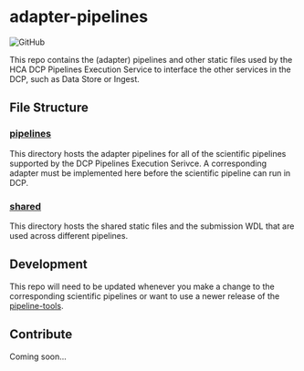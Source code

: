 # adapter-pipelines

![GitHub](https://img.shields.io/github/license/HumanCellAtlas/adapter-pipelines.svg?style=flat-square&colorB=blue)

This repo contains the (adapter) pipelines and other static files used by the HCA DCP Pipelines Execution Service
to interface the other services in the DCP, such as Data Store or Ingest. 

## File Structure

### [pipelines](./pipelines)

This directory hosts the adapter pipelines for all of the scientific pipelines
supported by the DCP Pipelines Execution Serivce. A corresponding adapter must be implemented here before the scientific pipeline can run in DCP.

### [shared](./shared)

This directory hosts the shared static files and the submission WDL that are 
used across different pipelines.

## Development

This repo will need to be updated whenever you make a change to the corresponding scientific pipelines or want to use a newer release of the [pipeline-tools](https://github.com/HumanCellAtlas/pipeline-tools).

## Contribute

Coming soon...
